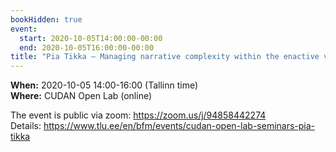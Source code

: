```yaml
---
bookHidden: true
event:
  start: 2020-10-05T14:00:00-00:00
  end: 2020-10-05T16:00:00-00:00
title: "Pia Tikka – Managing narrative complexity within the enactive virtuality framework."
---
```


**When:** 2020-10-05 14:00-16:00 (Tallinn time)  
**Where:** CUDAN Open Lab (online)  

The event is public via zoom:  <https://zoom.us/j/94858442274>  
Details: <https://www.tlu.ee/en/bfm/events/cudan-open-lab-seminars-pia-tikka> 

